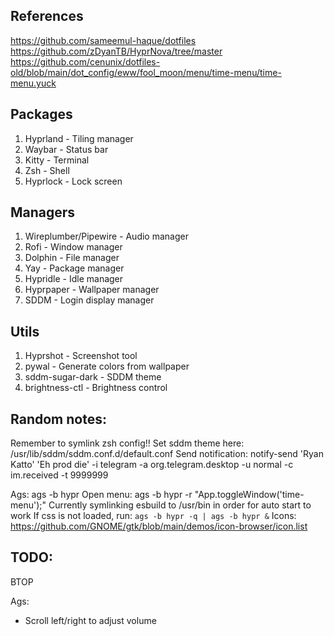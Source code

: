## References
https://github.com/sameemul-haque/dotfiles
https://github.com/zDyanTB/HyprNova/tree/master
https://github.com/cenunix/dotfiles-old/blob/main/dot_config/eww/fool_moon/menu/time-menu/time-menu.yuck

## Packages
1. Hyprland - Tiling manager
2. Waybar - Status bar
3. Kitty - Terminal
4. Zsh - Shell
5. Hyprlock - Lock screen

## Managers
1. Wireplumber/Pipewire - Audio manager
2. Rofi - Window manager
3. Dolphin - File manager
4. Yay - Package manager
5. Hypridle - Idle manager
6. Hyprpaper - Wallpaper manager
7. SDDM - Login display manager

## Utils
1. Hyprshot - Screenshot tool
2. pywal - Generate colors from wallpaper
3. sddm-sugar-dark - SDDM theme
4. brightness-ctl - Brightness control

## Random notes:
Remember to symlink zsh config!!
Set sddm theme here: /usr/lib/sddm/sddm.conf.d/default.conf
Send notification: notify-send 'Ryan Katto' 'Eh prod die' -i telegram -a org.telegram.desktop -u normal -c im.received -t 9999999

Ags: ags -b hypr
Open menu: ags -b hypr -r "App.toggleWindow('time-menu');" 
Currently symlinking esbuild to /usr/bin in order for auto start to work
If css is not loaded, run:
`ags -b hypr -q | ags -b hypr &`
Icons: https://github.com/GNOME/gtk/blob/main/demos/icon-browser/icon.list

## TODO:
BTOP

Ags:
- Scroll left/right to adjust volume